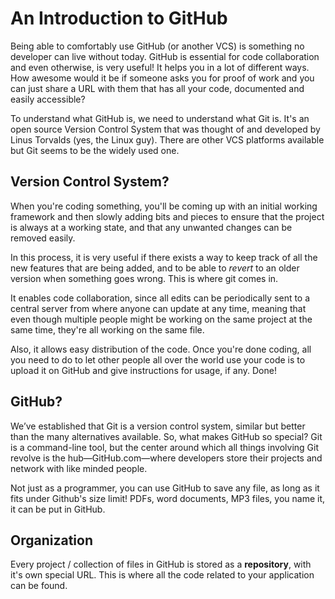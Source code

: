 # An Introduction to GitHub

Being able to comfortably use GitHub (or another VCS) is something no developer can live without today. GitHub is essential for code collaboration and even otherwise, is very useful! It helps you in a lot of different ways. How awesome would it be if someone asks you for proof of work and you can just share a URL with them that has all your code, documented and easily accessible?

To understand what GitHub is, we need to understand what Git is. It's an open source Version Control System that was thought of and developed by Linus Torvalds (yes, the Linux guy). There are other VCS platforms available but Git seems to be the widely used one. 

## Version Control System?

When you're coding something, you'll be coming up with an initial working framework and then slowly adding bits and pieces to ensure that the project is always at a working state, and that any unwanted changes can be removed easily. 

In this process, it is very useful if there exists a way to keep track of all the new features that are being added, and to be able to *revert* to an older version when something goes wrong. This is where git comes in. 

It enables code collaboration, since all edits can be periodically sent to a central server from where anyone can update at any time, meaning that even though multiple people might be working on the same project at the same time, they're all working on the same file. 

Also, it allows easy distribution of the code. Once you're done coding, all you need to do to let other people all over the world use your code is to upload it on GitHub and give instructions for usage, if any. Done!

## GitHub?

We’ve established that Git is a version control system, similar but better than the many alternatives available. So, what makes GitHub so special? Git is a command-line tool, but the center around which all things involving Git revolve is the hub—GitHub.com—where developers store their projects and network with like minded people.

Not just as a programmer, you can use GitHub to save any file, as long as it fits under Github's size limit! PDFs, word documents, MP3 files, you name it, it can be put in GitHub.

## Organization

Every project / collection of files in GitHub is stored as a **repository**, with it's own special URL. This is where all the code related to your application can be found. 
